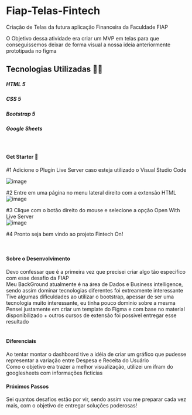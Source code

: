 # Fiap-Telas-Fintech
Criação de Telas da futura aplicação Financeira da Faculdade FIAP

O Objetivo dessa atividade era criar um MVP em telas para que conseguissemos deixar de forma visual a nossa ideia anteriormente prototipada no figma
<br />


<h2>Tecnologias Utilizadas 👨‍💻</h2> 
<h5>HTML 5</h5>
<h5>CSS 5</h5> 
<h5>Bootstrap 5</h5>
<h5>Google Sheets</h5>


<br />


<h4>Get Starter 🎈 </h4> 
#1 Adicione o Plugin Live Server caso esteja utilizado o Visual Studio Code <br />

![image](https://user-images.githubusercontent.com/105682437/175829734-1be5935b-5769-432c-ade7-7492b06b0495.png)


#2 Entre em uma página no menu lateral direito com a extensão HTML <br />
![image](https://user-images.githubusercontent.com/105682437/175829680-6e0054d5-0867-4835-8e59-81ab9cd101a0.png)

#3 Clique com o botão direito do mouse e selecione a opção Open With Live Server  <br />
![image](https://user-images.githubusercontent.com/105682437/175829691-ed53ea60-63ba-46a9-ba69-7b777111fc22.png)

#4 Pronto seja bem vindo ao projeto Fintech On!



<br />

<h4>Sobre o Desenvolvimento </h4> 
Devo confessar que é a primeira vez que precisei criar algo tão especifico com esse desafio da FIAP <br />
Meu BackGround atualmente é na área de Dados e Business intelligence, sendo assim dominar tecnologias diferentes foi extreamente interessante <br />
Tive algumas dificuldades ao utilizar o bootstrap, apessar de ser uma tecnologia muito interessante, eu tinha pouco dominio sobre a mesma <br />
Pensei justamente em criar um template do Figma e com base no material disponibilizado + outros cursos de extensão foi possivel entregar esse resultado <br />
<br />

<h4> Diferenciais</h4>
Ao tentar montar o dashboard tive a idéia de criar um gráfico que pudesse representar a variação entre Despesa e Receita do Usuário <br />
Como o objetivo era trazer a melhor visualização, utilizei um ifram do googlesheets com informações ficticias <br />


<h4>Próximos Passos</h4>
Sei quantos desafios estão por vir, sendo assim vou me preparar cada vez mais, com o objetivo de entregar soluções poderosas!



